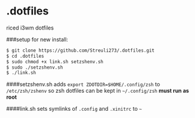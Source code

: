# .dotfiles
riced i3wm dotfiles

###setup for new install:
```bash
$ git clone https://github.com/Streuli273/.dotfiles.git
$ cd .dotfiles
$ sudo chmod +x link.sh setzshenv.sh
$ sudo ./setzshenv.sh
$ ./link.sh
```

####setzshenv.sh
adds `export ZDOTDIR=$HOME/.config/zsh` to `/etc/zsh/zshenv` so zsh dotfiles can be kept in `~/.config/zsh`
**must run as root**

####link.sh
sets symlinks of `.config` and `.xinitrc` to `~`
